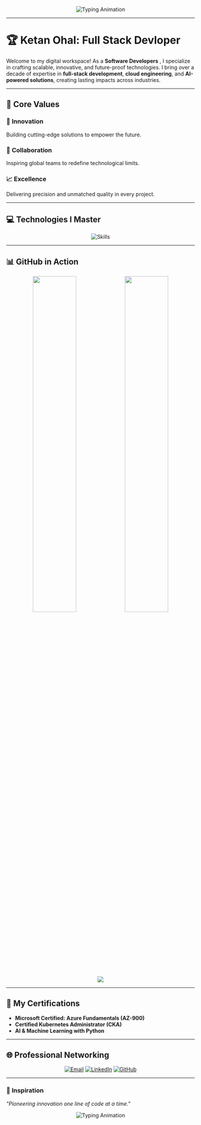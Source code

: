 <!-- Header Section with Futuristic Animation -->
<div align="center">
  <img src="https://readme-typing-svg.herokuapp.com?font=Fira+Code&size=35&pause=1000&color=15F4EE&width=800&lines=Welcome+to+the+World+of+Ketan+Ohal;Innovating+Tech+%7C+Setting+Benchmarks;Redefining+Software+Development" alt="Typing Animation" />
</div>

---

# 🏆 **Ketan Ohal: Full Stack Devloper**
Welcome to my digital workspace! As a **Software Developers** , I specialize in crafting scalable, innovative, and future-proof technologies. I bring over a decade of expertise in **full-stack development**, **cloud engineering**, and **AI-powered solutions**, creating lasting impacts across industries.

---

## 🎯 **Core Values**
### 🚀 **Innovation**  
Building cutting-edge solutions to empower the future.  
### 🤝 **Collaboration**  
Inspiring global teams to redefine technological limits.  
### 📈 **Excellence**  
Delivering precision and unmatched quality in every project.

---

## 💻 **Technologies I Master**
<div align="center">
  <img src="https://skillicons.dev/icons?i=javascript,typescript,react,angular,python,flask,nodejs,nextjs,mongodb,redis,docker,kubernetes,aws,azure,linux" alt="Skills" />
</div>

---

## 📊 **GitHub in Action**
<div align="center">
  <img src="https://github-readme-stats.vercel.app/api?username=ketanohal&show_icons=true&hide_border=true&theme=merko" width="48%" />
  <img src="https://streak-stats.demolab.com?user=ketanohal&theme=merko&hide_border=true" width="48%" />
  <img src="https://github-profile-trophy.vercel.app/?username=ketanohal&theme=onedark&no-frame=true&margin-w=15" />
</div>

---

## 🌟 **My Certifications**
- **Microsoft Certified: Azure Fundamentals (AZ-900)**  
- **Certified Kubernetes Administrator (CKA)**  
- **AI & Machine Learning with Python**  

---

## 🌐 **Professional Networking**
<div align="center">
  <a href="mailto:ohalketan123@gmail.com"><img src="https://img.shields.io/badge/Email-FF5733?style=for-the-badge&logo=gmail&logoColor=white" alt="Email" /></a>
  <a href="https://www.linkedin.com/in/ketan-ohal/"><img src="https://img.shields.io/badge/LinkedIn-0A66C2?style=for-the-badge&logo=linkedin&logoColor=white" alt="LinkedIn" /></a>
  <a href="https://github.com/ketanohal"><img src="https://img.shields.io/badge/GitHub-171515?style=for-the-badge&logo=github&logoColor=white" alt="GitHub" /></a>
</div>

---

### 🌌 **Inspiration**
*"Pioneering innovation one line of code at a time."*  
<p align="center">
  <img src="https://readme-typing-svg.herokuapp.com?font=Roboto&size=20&pause=2000&color=FFD700&center=true&vCenter=true&width=800&lines=Empowering+Innovation+and+Excellence" alt="Typing Animation" />
</p>
